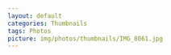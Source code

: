 ```yaml
---
layout: default
categories: Thumbnails
tags: Photos
picture: img/photos/thumbnails/IMG_8061.jpg
---
```

